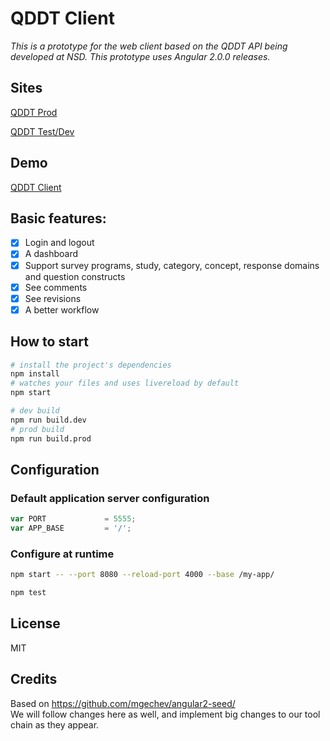 # QDDT Client

*This is a prototype for the web client based on the QDDT API being developed at NSD. This prototype uses Angular 2.0.0 releases.*

## Sites

[QDDT Prod](https://qddt.nsd.no)

[QDDT Test/Dev](http://qddt-test.nsd.no)

## Demo

[QDDT Client](http://dasish.github.io/qddt-client/)

## Basic features:

- [x] Login and logout
- [x] A dashboard
- [x] Support survey programs, study, category, concept, response domains and question constructs
- [x] See comments
- [x] See revisions
- [x] A better workflow

## How to start

```bash
# install the project's dependencies
npm install
# watches your files and uses livereload by default
npm start

# dev build
npm run build.dev
# prod build
npm run build.prod
```

## Configuration

### Default application server configuration

```javascript
var PORT             = 5555;
var APP_BASE         = '/';
```

### Configure at runtime

```bash
npm start -- --port 8080 --reload-port 4000 --base /my-app/
```
```bash
npm test
```

## License

MIT

## Credits

Based on https://github.com/mgechev/angular2-seed/  
We will follow changes here as well, and implement big changes to our tool chain as they appear.
